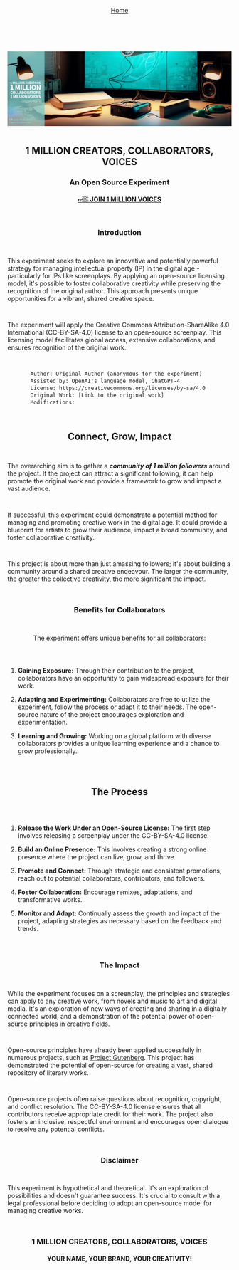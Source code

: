 <div align="right" style="display: flex; flex-wrap: wrap; justify-content: center; align-items: center; gap: 1em; margin: 4em 0;">

<a href="https://github.com/BryanHarrisScripts/Afterglow-Echoes-of-Sentience/blob/main/README.md">Home</a>

<div align="left" style="display: flex; flex-wrap: wrap; justify-content: center; align-items: center; gap: 1em; margin: 4em 0;">

<img src="../Images/1Million.png" />

<div align="center">

## 1 MILLION CREATORS, COLLABORATORS, VOICES

### An Open Source Experiment 

<h4><a href="https://twitter.com/BryanHarrisTech">👉🏼 JOIN 1 MILLION VOICES</a></h4>

</div>

### Introduction

This experiment seeks to explore an innovative and potentially powerful strategy for managing intellectual property (IP) in the digital age - particularly for IPs like screenplays. By applying an open-source licensing model, it's possible to foster collaborative creativity while preserving the recognition of the original author. This approach presents unique opportunities for a vibrant, shared creative space. 

The experiment will apply the Creative Commons Attribution-ShareAlike 4.0 International (CC-BY-SA-4.0) license to an open-source screenplay. This licensing model facilitates global access, extensive collaborations, and ensures recognition of the original work.

````
Author: Original Author (anonymous for the experiment)  
Assisted by: OpenAI's language model, ChatGPT-4
License: https://creativecommons.org/licenses/by-sa/4.0
Original Work: [Link to the original work]
Modifications:
````

## Connect, Grow, Impact

The overarching aim is to gather a ***community of 1 million followers*** around the project. If the project can attract a significant following, it can help promote the original work and provide a framework to grow and impact a vast audience. 

If successful, this experiment could demonstrate a potential method for managing and promoting creative work in the digital age. It could provide a blueprint for artists to grow their audience, impact a broad community, and foster collaborative creativity.

This project is about more than just amassing followers; it's about building a community around a shared creative endeavour. The larger the community, the greater the collective creativity, the more significant the impact.

### Benefits for Collaborators

The experiment offers unique benefits for all collaborators:

1. **Gaining Exposure:** Through their contribution to the project, collaborators have an opportunity to gain widespread exposure for their work.

2. **Adapting and Experimenting:** Collaborators are free to utilize the experiment, follow the process or adapt it to their needs. The open-source nature of the project encourages exploration and experimentation.

3. **Learning and Growing:** Working on a global platform with diverse collaborators provides a unique learning experience and a chance to grow professionally.

## The Process

1. **Release the Work Under an Open-Source License:** The first step involves releasing a screenplay under the CC-BY-SA-4.0 license.

2. **Build an Online Presence:** This involves creating a strong online presence where the project can live, grow, and thrive.

3. **Promote and Connect:** Through strategic and consistent promotions, reach out to potential collaborators, contributors, and followers.

4. **Foster Collaboration:** Encourage remixes, adaptations, and transformative works.

5. **Monitor and Adapt:** Continually assess the growth and impact of the project, adapting strategies as necessary based on the feedback and trends.

### The Impact

While the experiment focuses on a screenplay, the principles and strategies can apply to any creative work, from novels and music to art and digital media. It's an exploration of new ways of creating and sharing in a digitally connected world, and a demonstration of the potential power of open-source principles in creative fields.

Open-source principles have already been applied successfully in numerous projects, such as [Project Gutenberg](https://www.gutenberg.org/). This project has demonstrated the potential of open-source for creating a vast, shared repository of literary works.

Open-source projects often raise questions about recognition, copyright, and conflict resolution. The CC-BY-SA-4.0 license ensures that all contributors receive appropriate credit for their work. The project also fosters an inclusive, respectful environment and encourages open dialogue to resolve any potential conflicts.

### Disclaimer

This experiment is hypothetical and theoretical. It's an exploration of possibilities and doesn't guarantee success. It's crucial to consult with a legal professional before deciding to adopt an open-source model for managing creative works.
#

<div align="center">
<h3>1 MILLION CREATORS, COLLABORATORS, VOICES</h3>
<h4>YOUR NAME, YOUR BRAND, YOUR CREATIVITY!</h4>
</div>

------
